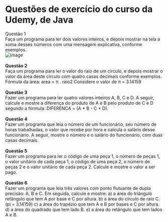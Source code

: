 # Questões de exercício do curso da Udemy, de Java

Questão 1<br>
Faça um programa para ler dois valores inteiros, e depois mostrar na tela a soma desses números com uma
mensagem explicativa, conforme exemplos.<br>
![image](https://github.com/leticiaribeiro16/questoesCursoJava/assets/103691985/893c18bb-d0ee-4975-a550-2d7f4edf0ac0)
<br>
<br>
<b>Questão 2<br></b>
Faça um programa para ler o valor do raio de um círculo, e depois mostrar o valor da área deste círculo com quatro
casas decimais conforme exemplos.
Fórmula da área: area = π . raio2
Considere o valor de π = 3.14159
<br>
<br>
<b>Questão 3<br></b>
Fazer um programa para ler quatro valores inteiros A, B, C e D. A seguir, calcule e mostre a diferença do produto
de A e B pelo produto de C e D segundo a fórmula: DIFERENCA = (A * B - C * D).
<br>
<br>
<b>Questão 4<br></b>
Fazer um programa que leia o número de um funcionário, seu número de horas trabalhadas, o valor que recebe por
hora e calcula o salário desse funcionário. A seguir, mostre o número e o salário do funcionário, com duas casas
decimais.
<br>
<br>
<b>Questão 5<br></b>
Fazer um programa para ler o código de uma peça 1, o número de peças 1, o valor unitário de cada peça 1, o
código de uma peça 2, o número de peças 2 e o valor unitário de cada peça 2. Calcule e mostre o valor a ser pago.
<br>
<br>
<b>Questão 6<br></b>
Fazer um programa que leia três valores com ponto flutuante de dupla precisão: A, B e C. Em seguida, calcule e
mostre:
a) a área do triângulo retângulo que tem A por base e C por altura.
b) a área do círculo de raio C. (pi = 3.14159)
c) a área do trapézio que tem A e B por bases e C por altura.
d) a área do quadrado que tem lado B.
e) a área do retângulo que tem lados A e B.
